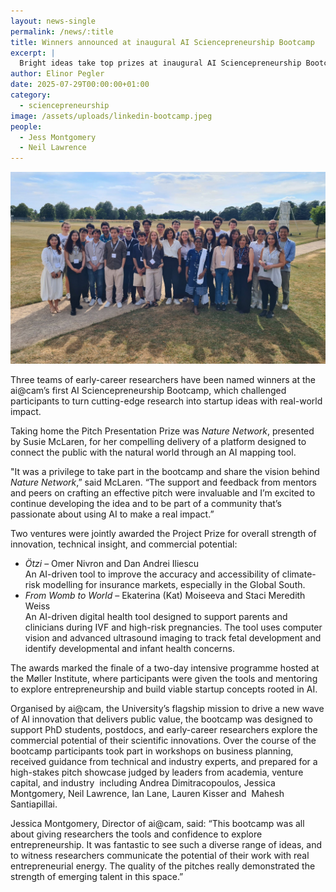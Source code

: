 ```yaml
---
layout: news-single
permalink: /news/:title
title: Winners announced at inaugural AI Sciencepreneurship Bootcamp
excerpt: |
  Bright ideas take top prizes at inaugural AI Sciencepreneurship Bootcamp.
author: Elinor Pegler
date: 2025-07-29T00:00:00+01:00
category:
  - sciencepreneurship
image: /assets/uploads/linkedin-bootcamp.jpeg
people:
  - Jess Montgomery
  - Neil Lawrence
---
```

![](/assets/uploads/linkedin-bootcamp.jpeg)

Three teams of early-career researchers have been named winners at the ai@cam’s first AI Sciencepreneurship Bootcamp, which challenged participants to turn cutting-edge research into startup ideas with real-world impact.

Taking home the Pitch Presentation Prize was *Nature Network*, presented by Susie McLaren, for her compelling delivery of a platform designed to connect the public with the natural world through an AI mapping tool.

"It was a privilege to take part in the bootcamp and share the vision behind *Nature Network*,” said McLaren. “The support and feedback from mentors and peers on crafting an effective pitch were invaluable and I’m excited to continue developing the idea and to be part of a community that’s passionate about using AI to make a real impact.”

Two ventures were jointly awarded the Project Prize for overall strength of innovation, technical insight, and commercial potential:

* *Ötzi* – Omer Nivron and Dan Andrei Iliescu\
  An AI-driven tool to improve the accuracy and accessibility of climate-risk modelling for insurance markets, especially in the Global South.
* *From Womb to World* – Ekaterina (Kat) Moiseeva and Staci Meredith Weiss\
  An AI-driven digital health tool designed to support parents and clinicians during IVF and high-risk pregnancies. The tool uses computer vision and advanced ultrasound imaging to track fetal development and identify developmental and infant health concerns.

The awards marked the finale of a two-day intensive programme hosted at the Møller Institute, where participants were given the tools and mentoring to explore entrepreneurship and build viable startup concepts rooted in AI.

Organised by ai@cam, the University’s flagship mission to drive a new wave of AI innovation that delivers public value, the bootcamp was designed to support PhD students, postdocs, and early-career researchers explore the commercial potential of their scientific innovations. Over the course of the bootcamp participants took part in workshops on business planning, received guidance from technical and industry experts, and prepared for a high-stakes pitch showcase judged by leaders from academia, venture capital, and industry  including Andrea Dimitracopoulos, Jessica Montgomery, Neil Lawrence, Ian Lane, Lauren Kisser and  Mahesh Santiapillai. 

Jessica Montgomery, Director of ai@cam, said: “This bootcamp was all about giving researchers the tools and confidence to explore entrepreneurship. It was fantastic to see such a diverse range of ideas, and to witness researchers communicate the potential of their work with real entrepreneurial energy. The quality of the pitches really demonstrated the strength of emerging talent in this space.”